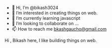 - 👋 Hi, I’m @bikash3024
- 👀 I’m interested in creating things on web.
- 🌱 I’m currently learning javascript
- 💞️ I’m looking to collaborate on ...
- 📫 How to reach me bkashgaucho@gmail.com

<!---
bikash3024/bikash3024 is a ✨ special ✨ repository because its `README.md` (this file) appears on your GitHub profile.
You can click the Preview link to take a look at your changes.
--->

Hi , Bikash here,
I like building things on web.

